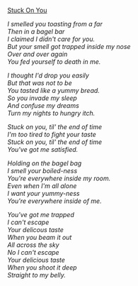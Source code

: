 [Stuck On You](https://www.youtube.com/watch?v=JJ355Yrf_FY)

*I smelled you toasting from a far*  
*Then in a bagel bar*  
*I claimed I didn't care for you.*  
*But your smell got trapped inside my nose*  
*Over and over again*  
*You fed yourself to death in me.*  

*I thought I'd drop you easily*  
*But that was not to be*  
*You tasted like a yummy bread.*  
*So you invade my sleep*  
*And confuse my dreams*  
*Turn my nights to hungry itch.*  

*Stuck on you, til' the end of time*  
*I'm too tired to fight your taste*  
*Stuck on you, til' the end of time*  
*You've got me satisfied.*  

*Holding on the bagel bag*  
*I smell your boiled-ness*  
*You're everywhere inside my room.*  
*Even when I'm all alone*  
*I want your yummy-ness*  
*You're everywhere inside of me.*  

*You've got me trapped*  
*I can't escape*  
*Your delicous taste*  
*When you beam it out*  
*All across the sky*  
*No I can't escape*  
*Your delicious taste*  
*When you shoot it deep*  
*Straight to my belly.*  
